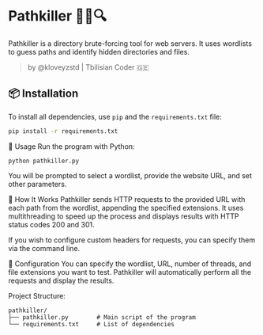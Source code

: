 # Pathkiller 🕵️‍♂️🔍

Pathkiller is a directory brute-forcing tool for web servers. It uses wordlists to guess paths and identify hidden directories and files.

> by @kloveyzstd | Tbilisian Coder 🇬🇪

## 📦 Installation

To install all dependencies, use `pip` and the `requirements.txt` file:

```bash
pip install -r requirements.txt
```
📝 Usage
Run the program with Python:
```
python pathkiller.py
```
You will be prompted to select a wordlist, provide the website URL, and set other parameters.

🚀 How It Works
Pathkiller sends HTTP requests to the provided URL with each path from the wordlist, appending the specified extensions. It uses multithreading to speed up the process and displays results with HTTP status codes 200 and 301.

If you wish to configure custom headers for requests, you can specify them via the command line.

🔧 Configuration
You can specify the wordlist, URL, number of threads, and file extensions you want to test. Pathkiller will automatically perform all the requests and display the results.

Project Structure:
```
pathkiller/
├── pathkiller.py        # Main script of the program
└── requirements.txt     # List of dependencies
```
